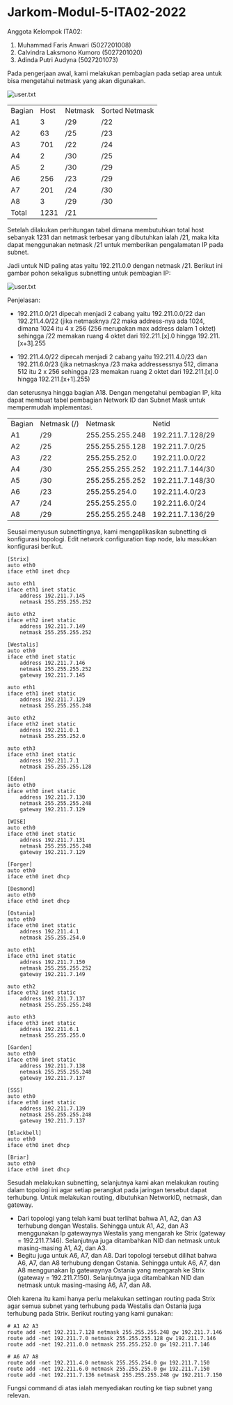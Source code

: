 # Jarkom-Modul-5-ITA02-2022

Anggota Kelompok ITA02:
1. Muhammad Faris Anwari (5027201008)
2. Calvindra Laksmono Kumoro (5027201020)
3. Adinda Putri Audyna (5027201073)

Pada pengerjaan awal, kami melakukan pembagian pada setiap area untuk bisa mengetahui netmask yang akan digunakan.

![user.txt](./img/area.JPG)

<table>
    <tr>
        <td>Bagian</td>
        <td>Host</td>
        <td>Netmask</td>
        <td> Sorted Netmask</td>
    </tr>
    <tr>
        <td>A1</td>
        <td>3</td>
        <td>/29</td>
        <td>/22</td>
    </tr>
        <tr>
        <td>A2</td>
        <td>63</td>
        <td>/25</td>
        <td>/23</td>
    </tr>
        <tr>
        <td>A3</td>
        <td>701</td>
        <td>/22</td>
        <td>/24</td>
    </tr>
        <tr>
        <td>A4</td>
        <td>2</td>
        <td>/30</td>
        <td>/25</td>
    </tr>
        <tr>
        <td>A5</td>
        <td>2</td>
        <td>/30</td>
        <td>/29</td>
    </tr>
        <tr>
        <td>A6</td>
        <td>256</td>
        <td>/23</td>
        <td>/29</td>
    </tr>
        <tr>
        <td>A7</td>
        <td>201</td>
        <td>/24</td>
        <td>/30</td>
    </tr>
        <tr>
        <td>A8</td>
        <td>3</td>
        <td>/29</td>
        <td>/30</td>
    </tr>
        <tr>
        <td>Total</td>
        <td>1231</td>
        <td>/21</td>
    </tr>
</table>

Setelah dilakukan perhitungan tabel dimana membutuhkan total host sebanyak 1231 dan netmask terbesar yang dibutuhkan ialah /21, maka kita dapat menggunakan netmask /21 untuk memberikan pengalamatan IP pada subnet.

Jadi untuk NID paling atas yaitu 192.211.0.0 dengan netmask /21. Berikut ini gambar pohon sekaligus subnetting untuk pembagian IP:

![user.txt](./img/pohon.png)

Penjelasan:

- 192.211.0.0/21 dipecah menjadi 2 cabang yaitu 192.211.0.0/22 dan 192.211.4.0/22 
(jika netmasknya /22 maka address-nya ada 1024, dimana 1024 itu 4 x 256 (256 merupakan max address dalam 1 oktet) sehingga /22 memakan ruang 4 oktet dari 192.211.[x].0 hingga 192.211.[x+3].255 

- 192.211.4.0/22 dipecah menjadi 2 cabang yaitu 192.211.4.0/23 dan 192.211.6.0/23
(jika netmasknya /23 maka addressessnya 512, dimana 512 itu 2 x 256 sehingga /23 memakan ruang 2 oktet dari 192.211.[x].0 hingga 192.211.[x+1].255)


dan seterusnya hingga bagian A18. Dengan mengetahui pembagian IP, kita dapat membuat tabel pembagian Network ID dan Subnet Mask untuk mempermudah implementasi.

<table>
    <tr>
        <td>Bagian</td>
        <td>Netmask (/)</td>
        <td>Netmask</td>
        <td>Netid</td>
    </tr>
    <tr>
        <td>A1</td>
        <td>/29</td>
        <td>255.255.255.248</td>
        <td>192.211.7.128/29</td>
    </tr>
        <tr>
        <td>A2</td>
        <td>/25</td>
        <td>255.255.255.128</td>
        <td>192.211.7.0/25</td>
    </tr>
        <tr>
        <td>A3</td>
       <td>/22</td>
        <td>255.255.252.0</td>
        <td>192.211.0.0/22</td>
    </tr>
        <tr>
        <td>A4</td>
        <td>/30</td>
        <td>255.255.255.252</td>
        <td>192.211.7.144/30</td>
    </tr>
        <tr>
        <td>A5</td>
        <td>/30</td>
        <td>255.255.255.252</td>
        <td>192.211.7.148/30</td>
    </tr>
        <tr>
        <td>A6</td>
        <td>/23</td>
        <td>255.255.254.0</td>
        <td>192.211.4.0/23</td>
    </tr>
        <tr>
        <td>A7</td>
        <td>/24</td>
        <td>255.255.255.0</td>
        <td>192.211.6.0/24</td>
    </tr>
        <tr>
        <td>A8</td>
        <td>/29</td>
        <td>255.255.255.248</td>
        <td>192.211.7.136/29</td>
    </tr>
</table>

Seusai menyusun subnettingnya, kami mengaplikasikan subnetting di konfigurasi topologi. Edit network configuration tiap node, lalu masukkan konfigurasi berikut.

```
[Strix]
auto eth0
iface eth0 inet dhcp

auto eth1
iface eth1 inet static
	address 192.211.7.145
	netmask 255.255.255.252

auto eth2
iface eth2 inet static
	address 192.211.7.149
	netmask 255.255.255.252
```

```
[Westalis]
auto eth0
iface eth0 inet static
	address 192.211.7.146
	netmask 255.255.255.252
    gateway 192.211.7.145

auto eth1
iface eth1 inet static
	address 192.211.7.129
	netmask 255.255.255.248

auto eth2
iface eth2 inet static
	address 192.211.0.1
	netmask 255.255.252.0

auto eth3
iface eth3 inet static
	address 192.211.7.1
	netmask 255.255.255.128

[Eden]
auto eth0
iface eth0 inet static
	address 192.211.7.130
	netmask 255.255.255.248
    gateway 192.211.7.129

[WISE]
auto eth0
iface eth0 inet static
	address 192.211.7.131
	netmask 255.255.255.248
    gateway 192.211.7.129

[Forger]
auto eth0
iface eth0 inet dhcp

[Desmond]
auto eth0
iface eth0 inet dhcp
```

```
[Ostania]
auto eth0
iface eth0 inet static
	address 192.211.4.1
	netmask 255.255.254.0

auto eth1
iface eth1 inet static
	address 192.211.7.150
	netmask 255.255.255.252
    gateway 192.211.7.149

auto eth2
iface eth2 inet static
	address 192.211.7.137
	netmask 255.255.255.248

auto eth3
iface eth3 inet static
	address 192.211.6.1
	netmask 255.255.255.0

[Garden]
auto eth0
iface eth0 inet static
	address 192.211.7.138
	netmask 255.255.255.248
    gateway 192.211.7.137

[SSS]
auto eth0
iface eth0 inet static
	address 192.211.7.139
	netmask 255.255.255.248
    gateway 192.211.7.137

[Blackbell]
auto eth0
iface eth0 inet dhcp

[Briar]
auto eth0
iface eth0 inet dhcp
```

Sesudah melakukan subnetting, selanjutnya kami akan melakukan routing dalam topologi ini agar setiap perangkat pada jaringan tersebut dapat terhubung. Untuk melakukan routing, dibutuhkan NetworkID, netmask, dan gateway.
- Dari topologi yang telah kami buat terlihat bahwa A1, A2, dan A3 terhubung dengan Westalis. Sehingga untuk A1, A2, dan A3 menggunakan Ip gatewaynya Westalis yang mengarah ke Strix (gateway = 192.211.7.146). Selanjutnya juga ditambahkan NID dan netmask untuk masing-masing A1, A2, dan A3.
- Begitu juga untuk A6, A7, dan A8. Dari topologi tersebut dilihat bahwa A6, A7, dan A8 terhubung dengan Ostania. Sehingga untuk A6, A7, dan A8 menggunakan Ip gatewaynya Ostania yang mengarah ke Strix (gateway = 192.211.7.150). Selanjutnya juga ditambahkan NID dan netmask untuk masing-masing  A6, A7, dan A8.

Oleh karena itu kami hanya perlu melakukan settingan routing pada Strix agar semua subnet yang terhubung pada Westalis dan Ostania juga terhubung pada Strix. Berikut routing yang kami gunakan:


```
# A1 A2 A3
route add -net 192.211.7.128 netmask 255.255.255.248 gw 192.211.7.146
route add -net 192.211.7.0 netmask 255.255.255.128 gw 192.211.7.146
route add -net 192.211.0.0 netmask 255.255.252.0 gw 192.211.7.146

# A6 A7 A8
route add -net 192.211.4.0 netmask 255.255.254.0 gw 192.211.7.150
route add -net 192.211.6.0 netmask 255.255.255.0 gw 192.211.7.150
route add -net 192.211.7.136 netmask 255.255.255.248 gw 192.211.7.150
```

Fungsi command di atas ialah menyediakan routing ke tiap subnet yang relevan.

